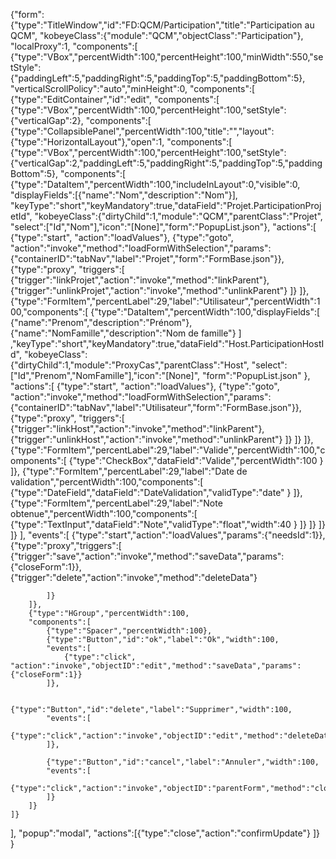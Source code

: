 {"form":{"type":"TitleWindow","id":"FD:QCM/Participation","title":"Participation au QCM",
"kobeyeClass":{"module":"QCM","objectClass":"Participation"},
"localProxy":1,
"components":[
	{"type":"VBox","percentWidth":100,"percentHeight":100,"minWidth":550,"setStyle":{"paddingLeft":5,"paddingRight":5,"paddingTop":5,"paddingBottom":5},
	"verticalScrollPolicy":"auto","minHeight":0,
	"components":[
		{"type":"EditContainer","id":"edit",
		"components":[
			{"type":"VBox","percentWidth":100,"percentHeight":100,"setStyle":{"verticalGap":2},
			"components":[
				{"type":"CollapsiblePanel","percentWidth":100,"title":"","layout":{"type":"HorizontalLayout"},"open":1,
				"components":[
					{"type":"VBox","percentWidth":100,"percentHeight":100,"setStyle":{"verticalGap":2,"paddingLeft":5,"paddingRight":5,"paddingTop":5,"paddingBottom":5},
					"components":[	
						{"type":"DataItem","percentWidth":100,"includeInLayout":0,"visible":0,
						"displayFields":[{"name":"Nom","description":"Nom"}],
						"keyType":"short","keyMandatory":true,"dataField":"Projet.ParticipationProjetId",
						"kobeyeClass":{"dirtyChild":1,"module":"QCM","parentClass":"Projet",
						"select":["Id","Nom"],"icon":"[None]","form":"PopupList.json"},
						"actions":[
							{"type":"start", "action":"loadValues"},
							{"type":"goto", "action":"invoke","method":"loadFormWithSelection","params":{"containerID":"tabNav","label":"Projet","form":"FormBase.json"}},
							{"type":"proxy", "triggers":[
								{"trigger":"linkProjet","action":"invoke","method":"linkParent"},
								{"trigger":"unlinkProjet","action":"invoke","method":"unlinkParent"}
							]}
						]},
						{"type":"FormItem","percentLabel":29,"label":"Utilisateur","percentWidth":100,"components":[
							{"type":"DataItem","percentWidth":100,"displayFields":[
								{"name":"Prenom","description":"Prénom"},
								{"name":"NomFamille","description":"Nom de famille"}
							]
							,"keyType":"short","keyMandatory":true,"dataField":"Host.ParticipationHostId",
							"kobeyeClass":{"dirtyChild":1,"module":"ProxyCas","parentClass":"Host",
							"select":["Id","Prenom","NomFamille"],"icon":"[None]",
							"form":"PopupList.json"
							},
							"actions":[
								{"type":"start", "action":"loadValues"},
								{"type":"goto", "action":"invoke","method":"loadFormWithSelection","params":{"containerID":"tabNav","label":"Utilisateur","form":"FormBase.json"}},
								{"type":"proxy", "triggers":[
									{"trigger":"linkHost","action":"invoke","method":"linkParent"},
									{"trigger":"unlinkHost","action":"invoke","method":"unlinkParent"}
								]}
							]}
						]},
						{"type":"FormItem","percentLabel":29,"label":"Valide","percentWidth":100,"components":[
							{"type":"CheckBox","dataField":"Valide","percentWidth":100 }
						]},
						{"type":"FormItem","percentLabel":29,"label":"Date de validation","percentWidth":100,"components":[
							{"type":"DateField","dataField":"DateValidation","validType":"date" }
						]},
						{"type":"FormItem","percentLabel":29,"label":"Note obtenue","percentWidth":100,"components":[
							{"type":"TextInput","dataField":"Note","validType":"float","width":40 }
						]}
					]}
				]}
			]}
		],
		"events":[
			{"type":"start","action":"loadValues","params":{"needsId":1}},
			{"type":"proxy","triggers":[
				{"trigger":"save","action":"invoke","method":"saveData","params":{"closeForm":1}},
				{"trigger":"delete","action":"invoke","method":"deleteData"}

			]}
		]},
		{"type":"HGroup","percentWidth":100,
		"components":[
			{"type":"Spacer","percentWidth":100},
			{"type":"Button","id":"ok","label":"Ok","width":100,
			"events":[
				{"type":"click", "action":"invoke","objectID":"edit","method":"saveData","params":{"closeForm":1}}
			]},
			
			{"type":"Button","id":"delete","label":"Supprimer","width":100,
			"events":[
				{"type":"click","action":"invoke","objectID":"edit","method":"deleteData"}
			]},
			
			{"type":"Button","id":"cancel","label":"Annuler","width":100,
			"events":[
				{"type":"click","action":"invoke","objectID":"parentForm","method":"closeForm"}
			]}
		]}
	]}
],
"popup":"modal",
"actions":[{"type":"close","action":"confirmUpdate"}
]}
}